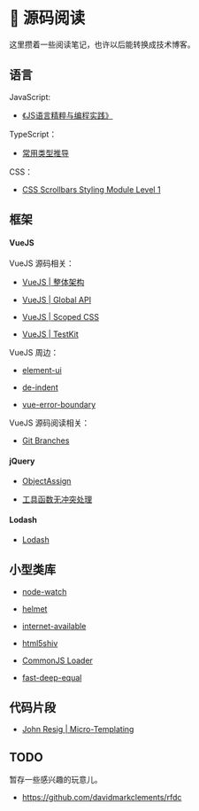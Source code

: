 # 🚄 源码阅读

这里攒着一些阅读笔记，也许以后能转换成技术博客。

## 语言

JavaScript:

- [《JS语言精粹与编程实践》](/books/9787121386695.html)

TypeScript：

- [常用类型推导](/articles/source-code/ts/utility-types.html)

CSS：

- [CSS Scrollbars Styling Module Level 1](/articles/source-code/css/scrollbar.html)

## 框架

#### VueJS

VueJS 源码相关：

- [VueJS | 整体架构](/articles/source-code/vuejs/vuejs.html)

- [VueJS | Global API](/articles/source-code/vuejs/api.html)

- [VueJS | Scoped CSS](/articles/source-code/vuejs/scoped-css.html)

- [VueJS | TestKit](/articles/source-code/vuejs/test-kit.html)

VueJS 周边：

- [element-ui](/articles/source-code/vuejs/element-ui.html)

- [de-indent](/articles/source-code/vuejs/de-indent.html)

- [vue-error-boundary](/articles/source-code/vuejs/error-boundary.html)

VueJS 源码阅读相关：

- [Git Branches](/articles/source-code/vuejs/git-log.html)

#### jQuery

- [ObjectAssign](/articles/source-code/jquery/object-assign.html)

- [工具函数无冲突处理](/articles/source-code/jquery/no-conflict.html)

#### Lodash

- [Lodash](/articles/source-code/lodash/lodash.html)

## 小型类库

- [node-watch](/articles/source-code/module/node-watch.html)

- [helmet](/articles/helmet-and-security.html)

- [internet-available](/articles/source-code/module/is-online.html)

- [html5shiv](/articles/source-code/module/html5shiv.html)

- [CommonJS Loader](/articles/source-code/nodejs/require.html)

- [fast-deep-equal](/articles/source-code/module/fast-deep-equal.html)

## 代码片段

- [John Resig | Micro-Templating](/articles/source-code/segment/micro-templating.html)

## TODO

暂存一些感兴趣的玩意儿。

* https://github.com/davidmarkclements/rfdc
